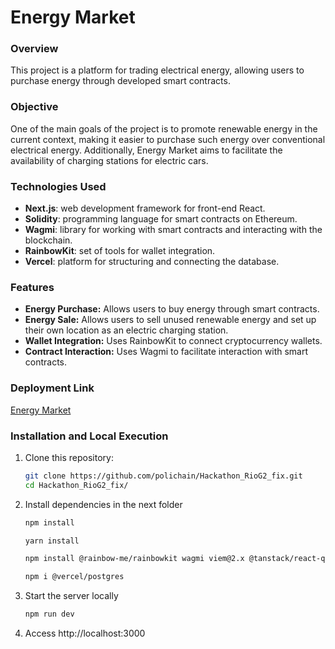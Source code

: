 # Energy Market

### Overview
This project is a platform for trading electrical energy, allowing users to purchase energy through developed smart contracts.

### Objective
One of the main goals of the project is to promote renewable energy in the current context, making it easier to purchase such energy over conventional electrical energy. Additionally, Energy Market aims to facilitate the availability of charging stations for electric cars.

### Technologies Used

- **Next.js**: web development framework for front-end React.
- **Solidity**: programming language for smart contracts on Ethereum.
- **Wagmi**: library for working with smart contracts and interacting with the blockchain.
- **RainbowKit**: set of tools for wallet integration.
- **Vercel**: platform for structuring and connecting the database.

### Features

- **Energy Purchase:** Allows users to buy energy through smart contracts.
- **Energy Sale:** Allows users to sell unused renewable energy and set up their own location as an electric charging station.
- **Wallet Integration:** Uses RainbowKit to connect cryptocurrency wallets.
- **Contract Interaction:** Uses Wagmi to facilitate interaction with smart contracts.

### Deployment Link
[Energy Market](https://hackathon-rio-g2-fix.vercel.app/)

### Installation and Local Execution

1. Clone this repository:
    ```bash
    git clone https://github.com/polichain/Hackathon_RioG2_fix.git
    cd Hackathon_RioG2_fix/
    ```
2. Install dependencies in the next folder
    ```bash
    npm install

    yarn install

    npm install @rainbow-me/rainbowkit wagmi viem@2.x @tanstack/react-query

    npm i @vercel/postgres
    ```
3. Start the server locally
   ```bash
   npm run dev
   ```
4. Access http://localhost:3000


